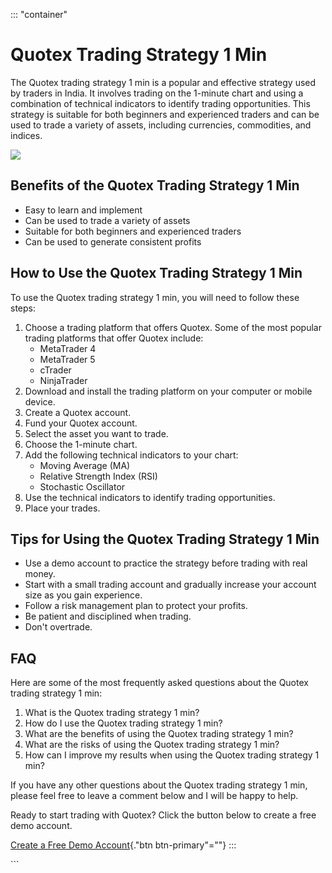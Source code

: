 ::: \"container\"
# Quotex Trading Strategy 1 Min

The Quotex trading strategy 1 min is a popular and effective strategy
used by traders in India. It involves trading on the 1-minute chart and
using a combination of technical indicators to identify trading
opportunities. This strategy is suitable for both beginners and
experienced traders and can be used to trade a variety of assets,
including currencies, commodities, and indices.

[![](https://static.quotex.io/files/4_en/300_250.jpg)](https://traff.sbs/brokerqxlid)

## Benefits of the Quotex Trading Strategy 1 Min

-   Easy to learn and implement
-   Can be used to trade a variety of assets
-   Suitable for both beginners and experienced traders
-   Can be used to generate consistent profits

## How to Use the Quotex Trading Strategy 1 Min

To use the Quotex trading strategy 1 min, you will need to follow these
steps:

1.  Choose a trading platform that offers Quotex. Some of the most
    popular trading platforms that offer Quotex include:
    -   MetaTrader 4
    -   MetaTrader 5
    -   cTrader
    -   NinjaTrader
2.  Download and install the trading platform on your computer or mobile
    device.
3.  Create a Quotex account.
4.  Fund your Quotex account.
5.  Select the asset you want to trade.
6.  Choose the 1-minute chart.
7.  Add the following technical indicators to your chart:
    -   Moving Average (MA)
    -   Relative Strength Index (RSI)
    -   Stochastic Oscillator
8.  Use the technical indicators to identify trading opportunities.
9.  Place your trades.

## Tips for Using the Quotex Trading Strategy 1 Min

-   Use a demo account to practice the strategy before trading with real
    money.
-   Start with a small trading account and gradually increase your
    account size as you gain experience.
-   Follow a risk management plan to protect your profits.
-   Be patient and disciplined when trading.
-   Don\'t overtrade.

## FAQ

Here are some of the most frequently asked questions about the Quotex
trading strategy 1 min:

1.  What is the Quotex trading strategy 1 min?
2.  How do I use the Quotex trading strategy 1 min?
3.  What are the benefits of using the Quotex trading strategy 1 min?
4.  What are the risks of using the Quotex trading strategy 1 min?
5.  How can I improve my results when using the Quotex trading strategy
    1 min?

If you have any other questions about the Quotex trading strategy 1 min,
please feel free to leave a comment below and I will be happy to help.

Ready to start trading with Quotex? Click the button below to create a
free demo account.

[Create a Free Demo
Account](\%22https://traff.sbs/brokerqxsignup\%22){."btn
btn-primary"=""}
:::

\`\`\`

